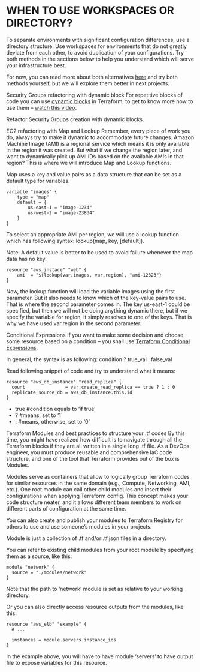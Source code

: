 # WHEN TO USE WORKSPACES OR DIRECTORY?
To separate environments with significant configuration differences, use a directory structure. Use workspaces for environments that
do not greatly deviate from each other, to avoid duplication of your configurations. Try both methods in the sections below to help 
you understand which will serve your infrastructure best. 

For now, you can read more about both alternatives 
[here](https://developer.hashicorp.com/terraform/tutorials/modules/organize-configuration) and try both methods yourself, but we will 
explore them better in next projects. 

Security Groups refactoring with dynamic block
For repetitive blocks of code you can use [dynamic blocks](https://developer.hashicorp.com/terraform/language/expressions/dynamic-blocks) 
in Terraform, to get to know more how to use them – [watch this video](https://youtu.be/tL58Qt-RGHY).

Refactor Security Groups creation with dynamic blocks.

EC2 refactoring with Map and Lookup
Remember, every piece of work you do, always try to make it dynamic to accommodate future changes. Amazon Machine Image (AMI) is a 
regional service which means it is only available in the region it was created. But what if we change the region later, and want to
dynamically pick up AMI IDs based on the available AMIs in that region? This is where we will introduce Map and Lookup functions.

Map uses a key and value pairs as a data structure that can be set as a default type for variables.


```
variable "images" {
    type = "map"
    default = {
        us-east-1 = "image-1234"
        us-west-2 = "image-23834"
    }
}
```

To select an appropriate AMI per region, we will use a lookup function which has following syntax: lookup(map, key, [default]).

Note: A default value is better to be used to avoid failure whenever the map data has no key.

```
resource "aws_instace" "web" {
    ami  = "${lookup(var.images, var.region), "ami-12323"}
}
```

Now, the lookup function will load the variable images using the first parameter. But it also needs to know which of the key-value 
pairs to use. That is where the second parameter comes in. The key us-east-1 could be specified, but then we will not be doing 
anything dynamic there, but if we specify the variable for region, it simply resolves to one of the keys. That is why we have used
var.region in the second parameter.

Conditional Expressions
If you want to make some decision and choose some resource based on a condition – you shall use
[Terraform Conditional Expressions](https://developer.hashicorp.com/terraform/language/expressions/conditionals).

In general, the syntax is as following: condition ? true_val : false_val

Read following snippet of code and try to understand what it means:

```
resource "aws_db_instance" "read_replica" {
  count               = var.create_read_replica == true ? 1 : 0
  replicate_source_db = aws_db_instance.this.id
}
```

- true #condition equals to ‘if true’
- ? #means, set to ‘1`
- : #means, otherwise, set to ‘0’


Terraform Modules and best practices to structure your .tf codes
By this time, you might have realized how difficult is to navigate through all the Terraform blocks if they are all written in a 
single long .tf file. As a DevOps engineer, you must produce reusable and comprehensive IaC code structure, and one of the tool that
Terraform provides out of the box is Modules.

Modules serve as containers that allow to logically group Terraform codes for similar resources in the same domain 
(e.g., Compute, Networking, AMI, etc.). One root module can call other child modules and insert their configurations when applying
Terraform config. This concept makes your code structure neater, and it allows different team members to work on different parts of
configuration at the same time.

You can also create and publish your modules to Terraform Registry for others to use and use someone’s modules in your projects.

Module is just a collection of .tf and/or .tf.json files in a directory.

You can refer to existing child modules from your root module by specifying them as a source, like this:

```
module "network" {
  source = "./modules/network"
}
```

Note that the path to ‘network’ module is set as relative to your working directory.

Or you can also directly access resource outputs from the modules, like this:


```
resource "aws_elb" "example" {
  # ...

  instances = module.servers.instance_ids
}
```

In the example above, you will have to have module ‘servers’ to have output file to expose variables for this resource.